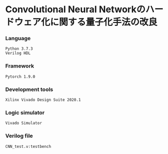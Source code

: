 # Convolutional Neural Networkのハードウェア化に関する量子化手法の改良



### Language
```
Python 3.7.3
Verilog HDL
```

### Framework
```
Pytorch 1.9.0
```

### Development tools
```
Xilinx Vivado Design Suite 2020.1
```

### Logic simulator
```
Vivado Simulator
```

### Verilog file
```
CNN_test.v:testbench
```

